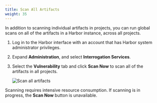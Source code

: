 ```yaml
---
title: Scan All Artifacts
weight: 35
---
```


In addition to scanning individual artifacts in projects, you can run global scans on all of the artifacts in a Harbor instance, across all projects.

1. Log in to the Harbor interface with an account that has Harbor system administrator privileges.
1. Expand **Administration**, and select **Interrogation Services**.
1. Select the **Vulnerability** tab and click **Scan Now** to scan all of the artifacts in all projects.

   ![Scan all artifacts](../../../img/scan-all.png)

Scanning requires intensive resource consumption. If scanning is in progress, the **Scan Now** button is unavailable.
